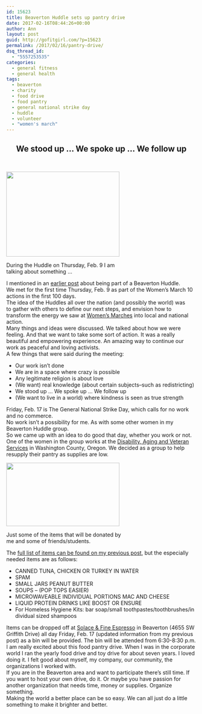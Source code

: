 ```yaml
---
id: 15623
title: Beaverton Huddle sets up pantry drive
date: 2017-02-16T08:44:26+00:00
author: Ann
layout: post
guid: http://gofitgirl.com/?p=15623
permalink: /2017/02/16/pantry-drive/
dsq_thread_id:
  - "5557253535"
categories:
  - general fitness
  - general health
tags:
  - beaverton
  - charity
  - food drive
  - food pantry
  - general national strike day
  - huddle
  - volunteer
  - "women's march"
---
```

<h2 style="text-align: center;">
  <strong>We stood up &#8230; We spoke up &#8230; We follow up</strong>
</h2>

&nbsp;  


<div id="attachment_15628" style="width: 310px" class="wp-caption alignleft">
  <a href="http://gofitgirl.com/2017/02/pantry-drive/huddle-1/" rel="attachment wp-att-15628"><img class="size-medium wp-image-15628" src="http://gofitgirl.com/wp-content/uploads/2017/02/huddle-1-300x225.jpg" alt="" width="300" height="225" /></a>
  
  <p class="wp-caption-text">
    During the Huddle on Thursday, Feb. 9 I am talking about something &#8230;
  </p>
</div>

  
I mentioned in an [earlier post](http://gofitgirl.com/2017/02/food-pantry-drive/) about being part of a Beaverton Huddle.  
We met for the first time Thursday, Feb. 9 as part of the Women&#8217;s March 10 actions in the first 100 days.  
The idea of the Huddles all over the nation (and possibly the world) was to gather with others to define our next steps, and envision how to transform the energy we saw at [Women’s Marches](https://www.womensmarch.com/) into local and national action.  
Many things and ideas were discussed. We talked about how we were feeling. And that we want to take some sort of action. It was a really beautiful and empowering experience. An amazing way to continue our work as peaceful and loving activists.  
A few things that were said during the meeting:

  * Our work isn&#8217;t done
  * We are in a space where crazy is possible
  * Any legitimate religion is about love
  * (We want) real knowledge (about certain subjects&#8211;such as redistricting)
  * We stood up &#8230; We spoke up &#8230; We follow up
  * (We want to live in a world) where kindness is seen as true strength

Friday, Feb. 17 is The General National Strike Day, which calls for no work and no commerce.  
No work isn&#8217;t a possibility for me. As with some other women in my Beaverton Huddle group.  
So we came up with an idea to do good that day, whether you work or not.  
One of the women in the group works at the [Disability, Aging and Veteran Services](http://www.co.washington.or.us/HHS/DAVS/) in Washington County, Oregon. We decided as a group to help resupply their pantry as supplies are low.  


<div id="attachment_15627" style="width: 310px" class="wp-caption alignright">
  <a href="http://gofitgirl.com/2017/02/pantry-drive/food-drive/" rel="attachment wp-att-15627"><img class="wp-image-15627 size-medium" src="http://gofitgirl.com/wp-content/uploads/2017/02/food-drive-e1487200226745-300x168.jpg" width="300" height="168" /></a>
  
  <p class="wp-caption-text">
    Just some of the items that will be donated by me and some of friends/students.
  </p>
</div>

  
The [full list of items can be found on my previous post](http://gofitgirl.com/2017/02/food-pantry-drive/), but the especially needed items are as follows:

  * CANNED TUNA, CHICKEN OR TURKEY IN WATER
  * SPAM
  * SMALL JARS PEANUT BUTTER
  * SOUPS – (POP TOPS EASIER)
  * MICROWAVEABLE INDIVIDUAL PORTIONS MAC AND CHEESE
  * LIQUID PROTEIN DRINKS LIKE BOOST OR ENSURE
  * For Homeless Hygiene Kits: bar soap/small toothpastes/toothbrushes/individual sized shampoos

Items can be dropped off at [Solace & Fine Espresso](https://www.instagram.com/solace.fineespresso/) in Beaverton (4655 SW Griffith Drive) all day Friday, Feb. 17 (updated information from my previous post) as a bin will be provided. The bin will be attended from 6:30-8:30 p.m.  
I am really excited about this food pantry drive. When I was in the corporate world I ran the yearly food drive and toy drive for about seven years. I loved doing it. I felt good about myself, my company, our community, the organizations I worked with.  
If you are in the Beaverton area and want to participate there&#8217;s still time. If you want to host your own drive, do it. Or maybe you have passion for another organization that needs time, money or supplies. Organize something.  
Making the world a better place can be so easy. We can all just do a little something to make it brighter and better.